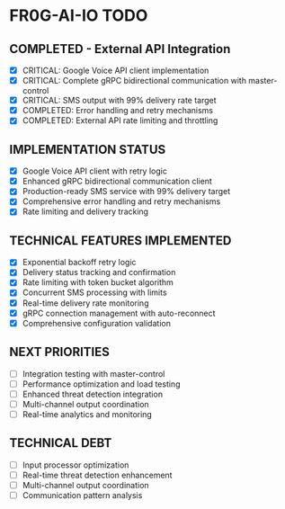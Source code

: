 # FR0G-AI-IO TODO

## COMPLETED - External API Integration
- [x] CRITICAL: Google Voice API client implementation
- [x] CRITICAL: Complete gRPC bidirectional communication with master-control
- [x] CRITICAL: SMS output with 99% delivery rate target
- [x] COMPLETED: Error handling and retry mechanisms
- [x] COMPLETED: External API rate limiting and throttling

## IMPLEMENTATION STATUS
- [x] Google Voice API client with retry logic
- [x] Enhanced gRPC bidirectional communication client
- [x] Production-ready SMS service with 99% delivery target
- [x] Comprehensive error handling and retry mechanisms
- [x] Rate limiting and delivery tracking

## TECHNICAL FEATURES IMPLEMENTED
- [x] Exponential backoff retry logic
- [x] Delivery status tracking and confirmation
- [x] Rate limiting with token bucket algorithm
- [x] Concurrent SMS processing with limits
- [x] Real-time delivery rate monitoring
- [x] gRPC connection management with auto-reconnect
- [x] Comprehensive configuration validation

## NEXT PRIORITIES
- [ ] Integration testing with master-control
- [ ] Performance optimization and load testing
- [ ] Enhanced threat detection integration
- [ ] Multi-channel output coordination
- [ ] Real-time analytics and monitoring

## TECHNICAL DEBT
- [ ] Input processor optimization
- [ ] Real-time threat detection enhancement
- [ ] Multi-channel output coordination
- [ ] Communication pattern analysis
